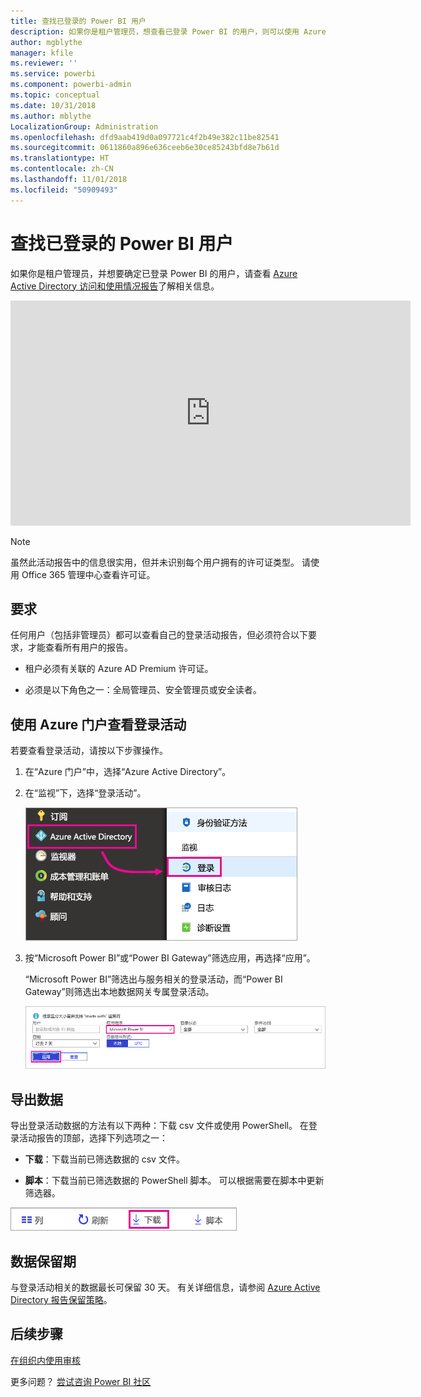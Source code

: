 ```yaml
---
title: 查找已登录的 Power BI 用户
description: 如果你是租户管理员，想查看已登录 Power BI 的用户，则可以使用 Azure Active Directory 访问和使用情况报告进行查看。
author: mgblythe
manager: kfile
ms.reviewer: ''
ms.service: powerbi
ms.component: powerbi-admin
ms.topic: conceptual
ms.date: 10/31/2018
ms.author: mblythe
LocalizationGroup: Administration
ms.openlocfilehash: dfd9aab419d0a097721c4f2b49e382c11be82541
ms.sourcegitcommit: 0611860a896e636ceeb6e30ce85243bfd8e7b61d
ms.translationtype: HT
ms.contentlocale: zh-CN
ms.lasthandoff: 11/01/2018
ms.locfileid: "50909493"
---
```

# <a name="find-power-bi-users-that-have-signed-in"></a>查找已登录的 Power BI 用户

如果你是租户管理员，并想要确定已登录 Power BI 的用户，请查看 [Azure Active Directory 访问和使用情况报告](/azure/active-directory/reports-monitoring/concept-sign-ins)了解相关信息。

<iframe width="640" height="360" src="https://www.youtube.com/embed/1AVgh9w9VM8?showinfo=0" frameborder="0" allowfullscreen></iframe>

> [!NOTE]
> 虽然此活动报告中的信息很实用，但并未识别每个用户拥有的许可证类型。 请使用 Office 365 管理中心查看许可证。

## <a name="requirements"></a>要求

任何用户（包括非管理员）都可以查看自己的登录活动报告，但必须符合以下要求，才能查看所有用户的报告。

* 租户必须有关联的 Azure AD Premium 许可证。

* 必须是以下角色之一：全局管理员、安全管理员或安全读者。

## <a name="use-the-azure-portal-to-view-sign-ins"></a>使用 Azure 门户查看登录活动

若要查看登录活动，请按以下步骤操作。

1. 在“Azure 门户”中，选择“Azure Active Directory”。

1. 在“监视”下，选择“登录活动”。
   
    ![“Azure Active Directory”中的“登录活动”](media/service-admin-access-usage/azure-portal-sign-ins.png)

1. 按“Microsoft Power BI”或“Power BI Gateway”筛选应用，再选择“应用”。

    “Microsoft Power BI”筛选出与服务相关的登录活动，而“Power BI Gateway”则筛选出本地数据网关专属登录活动。
   
    ![筛选登录活动](media/service-admin-access-usage/sign-in-filter.png)

## <a name="export-the-data"></a>导出数据

导出登录活动数据的方法有以下两种：下载 csv 文件或使用 PowerShell。 在登录活动报告的顶部，选择下列选项之一：

* **下载**：下载当前已筛选数据的 csv 文件。

* **脚本**：下载当前已筛选数据的 PowerShell 脚本。 可以根据需要在脚本中更新筛选器。

![下载 csv 文件或脚本](media/service-admin-access-usage/download-sign-in-data-csv.png)

## <a name="data-retention"></a>数据保留期

与登录活动相关的数据最长可保留 30 天。 有关详细信息，请参阅 [Azure Active Directory 报告保留策略](/azure/active-directory/reports-monitoring/reference-reports-data-retention)。

## <a name="next-steps"></a>后续步骤

[在组织内使用审核](service-admin-auditing.md)

更多问题？ [尝试咨询 Power BI 社区](https://community.powerbi.com/)


